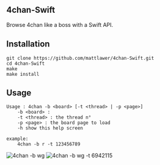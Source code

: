 ## 4chan-Swift
Browse 4chan like a boss with a Swift API.

## Installation
	git clone https://github.com/mattlawer/4chan-Swift.git
	cd 4chan-Swift
	make
	make install

## Usage
	Usage : 4chan -b <board> [-t <thread> | -p <page>]
		-b <board> : 
		-t <thread> : the thread n°
		-p <page> : the board page to load
		-h show this help screen
		
	example:
		4chan -b r -t 123456789

![](http://i64.tinypic.com/2dgvlv7.png "4chan -b wg")
![](http://i63.tinypic.com/2jche1v.png "4chan -b wg -t 6942115")
